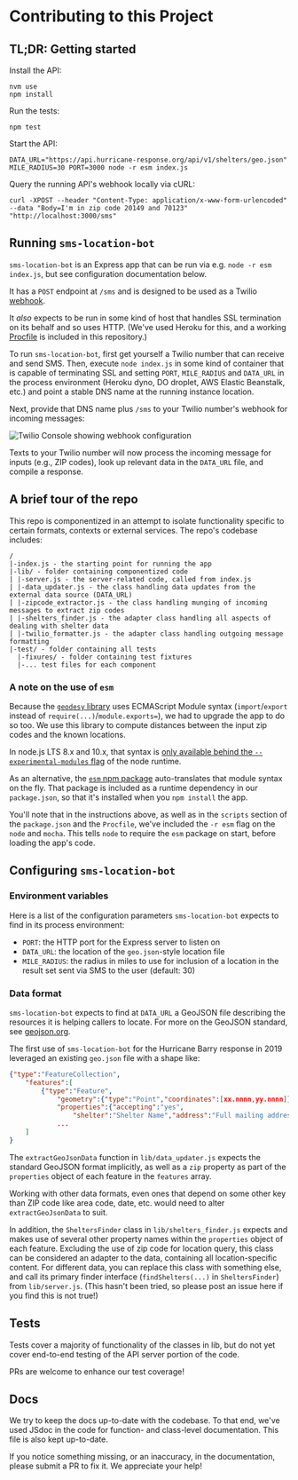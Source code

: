 # Contributing to this Project

## TL;DR: Getting started

Install the API:

```{bash}
nvm use
npm install
```

Run the tests:

```{bash}
npm test
```

Start the API:

```{bash}
DATA_URL="https://api.hurricane-response.org/api/v1/shelters/geo.json" MILE_RADIUS=30 PORT=3000 node -r esm index.js
```

Query the running API's webhook locally via cURL:

```{bash}
curl -XPOST --header "Content-Type: application/x-www-form-urlencoded" --data "Body=I'm in zip code 20149 and 70123" "http://localhost:3000/sms"
```

## Running `sms-location-bot`

`sms-location-bot` is an Express app that can be run via e.g. `node -r esm index.js`, but see configuration documentation below.

It has a `POST` endpoint at `/sms` and is designed to be used as a Twilio [webhook](https://www.twilio.com/docs/sms/quickstart/node).

It _also_ expects to be run in some kind of host that handles SSL termination on its behalf and so uses HTTP. (We've used Heroku for this, and a working [Procfile](Procfile) is included in this repository.)

To run `sms-location-bot`, first get yourself a Twilio number that can receive and send SMS. Then, execute `node index.js` in some kind of container that is capable of terminating SSL and setting `PORT`, `MILE_RADIUS` and `DATA_URL` in the process environment (Heroku dyno, DO droplet, AWS Elastic Beanstalk, etc.) and point a stable DNS name at the running instance location.

Next, provide that DNS name plus `/sms` to your Twilio number's webhook for incoming messages:

![Twilio Console showing webhook configuration](./twilio_webhook.png "Example of Twilio webhook console page")

Texts to your Twilio number will now process the incoming message for inputs (e.g., ZIP codes), look up relevant data in the `DATA_URL` file, and compile a response.

## A brief tour of the repo

This repo is componentized in an attempt to isolate functionality specific to certain formats, contexts or external services. The repo's codebase includes:

```{text}
/
|-index.js - the starting point for running the app
|-lib/ - folder containing componentized code
| |-server.js - the server-related code, called from index.js
| |-data_updater.js - the class handling data updates from the external data source (DATA_URL)
| |-zipcode_extractor.js - the class handling munging of incoming messages to extract zip codes
| |-shelters_finder.js - the adapter class handling all aspects of dealing with shelter data
| |-twilio_formatter.js - the adapter class handling outgoing message formatting
|-test/ - folder containing all tests
  |-fixures/ - folder containing test fixtures
  |-... test files for each component
```

### A note on the use of `esm`

Because the [`geodesy` library](https://www.npmjs.com/package/geodesy) uses ECMAScript Module syntax (`import`/`export` instead of `require(...)`/`module.exports=`), we had to upgrade the app to do so too. We use this library to compute distances between the input zip codes and the known locations.

In node.js LTS 8.x and 10.x, that syntax is [only available behind the `--experimental-modules` flag](https://medium.com/@nodejs/announcing-a-new-experimental-modules-1be8d2d6c2ff) of the node runtime.

As an alternative, the [`esm` npm package](https://www.npmjs.com/package/esm) auto-translates that module syntax on the fly. That package is included as a runtime dependency in our `package.json`, so that it's installed when you `npm install` the app.

You'll note that in the instructions above, as well as in the `scripts` section of the `package.json` and the `Procfile`, we've included the `-r esm` flag on the `node` and `mocha`. This tells `node` to require the `esm` package on start, before loading the app's code.

## Configuring `sms-location-bot`

### Environment variables

Here is a list of the configuration parameters `sms-location-bot` expects to find in its process environment:

- `PORT`: the HTTP port for the Express server to listen on
- `DATA_URL`: the location of the `geo.json`-style location file
- `MILE_RADIUS`: the radius in miles to use for inclusion of a location in the result set sent via SMS to the user (default: 30)

### Data format

`sms-location-bot` expects to find at `DATA_URL` a GeoJSON file describing the resources it is helping callers to locate. For more on the GeoJSON standard, see [geojson.org](https://geojson.org/).

The first use of `sms-location-bot` for the Hurricane Barry response in 2019 leveraged an existing `geo.json` file with
a shape like:

```json
{"type":"FeatureCollection",
    "features":[
        {"type":"Feature",
            "geometry":{"type":"Point","coordinates":[xx.nnnn,yy.nnnn]},
            "properties":{"accepting":"yes",
                "shelter":"Shelter Name","address":"Full mailing address","city":"CITY_NAME","state":"ST","county":"County Name","zip":"99999","phone":null,"updated_by":null,"notes":null,"volunteer_needs":null,"longitude":-99.7487,"latitude":40.7868,"supply_needs":null,"source":"Source org id","google_place_id":null,"special_needs":null,"id":2,"archived":false,"pets":"No","pets_notes":null,"needs":[],"updated_at":"2019-07-11T13:52:43-05:00","updatedAt":"2019-07-11T13:52:43-05:00","last_updated":"2019-07-11T13:52:43-05:00","cleanPhone":"badphone"}},
            ...
    ]
}
```

The `extractGeoJsonData` function in `lib/data_updater.js` expects the standard GeoJSON format implicitly, as well as a `zip` property as part of the `properties` object of each feature in the `features` array.

Working with other data formats, even ones that depend on some other key than ZIP code like area code, date, etc. would need to alter `extractGeoJsonData` to suit.

In addition, the `SheltersFinder` class in `lib/shelters_finder.js` expects and makes use of several other property names within the `properties` object of each feature. Excluding the use of zip code for location query, this class can be considered an adapter to the data, containing all location-specific content. For different data, you can replace this class with something else, and call its primary finder interface (`findShelters(...)` in `SheltersFinder`) from `lib/server.js`. (This hasn't been tried, so please post an issue here if you find this is not true!)

## Tests

Tests cover a majority of functionality of the classes in lib, but do not yet cover end-to-end testing of the API server portion of the code.

PRs are welcome to enhance our test coverage!

## Docs

We try to keep the docs up-to-date with the codebase. To that end, we've used JSdoc in the code for function- and class-level documentation. This file is also kept up-to-date.

If you notice something missing, or an inaccuracy, in the documentation, please submit a PR to fix it. We appreciate your help!
